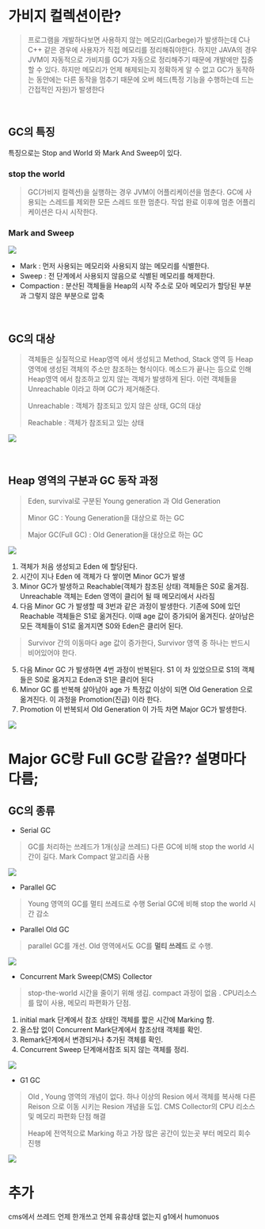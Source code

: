 # 가비지 컬렉션이란?


> 프로그램을 개발하다보면 사용하지 않는 메모리(Garbege)가 발생하는데 C나 C++ 같은 경우에 사용자가 직접 메모리를 정리해줘야한다.
하지만 JAVA의 경우 JVM이 자동적으로 가비지를 GC가 자동으로 정리해주기 때문에 개발에만 집중 할 수 있다. 하지만 메모리가 언제 해제되는지 정확하게 알 수 없고 GC가 동작하는 동안에는 다른 동작을 멈추기 때문에 오버 헤드(특정 기능을 수행하는데 드는 간접적인 자원)가 발생한다

<br>


## GC의 특징
특징으로는 Stop and World 와 Mark And Sweep이 있다.
### stop the world
> GC(가비지 컬렉션)을 실행하는 경우 JVM이 어플리케이션을 멈춘다. GC에 사용되는 스레드를 제외한 모든 스레드 또한 멈춘다. 작업 완료 이후에 멈춘 어플리케이션은 다시 시작한다.

### Mark and Sweep
![](https://img1.daumcdn.net/thumb/R1280x0/?scode=mtistory2&fname=https%3A%2F%2Fblog.kakaocdn.net%2Fdn%2FbGghBW%2FbtrvvDgIHRO%2FHxoX3w9skgah3xFVhfEgD0%2Fimg.png)

+ Mark : 먼저 사용되는 메모리와 사용되지 않는 메모리를 식별한다.
+ Sweep : 전 단계에서 사용되지 않음으로 식별된 메모리를 해제한다.
+ Compaction : 분산된 객체들을 Heap의 시작 주소로 모아 메모리가 할당된 부분과 그렇지 않은 부분으로 압축

<br> 



## GC의 대상
> 객체들은 실질적으로 Heap영역 에서 생성되고 Method, Stack 영역 등 Heap 영역에 생성된 객체의 주소만 참조하는 형식이다. 메소드가 끝나는 등으로 인해 Heap영역 에서 참조하고 있지 않는 객체가 발생하게 된다. 이런 객체들을 Unreachable 이라고 하며 GC가 제거해준다.
>
> Unreachable : 객체가 참조되고 있지 않은 상태, GC의 대상
>
>Reachable : 객체가 참조되고 있는 상태

![](https://img1.daumcdn.net/thumb/R1280x0/?scode=mtistory2&fname=https%3A%2F%2Fblog.kakaocdn.net%2Fdn%2FbW5c5r%2FbtrvAb4nrdH%2FlYHuQZya8ECvEndRkQchjk%2Fimg.png)

<br> 

## Heap 영역의 구분과 GC 동작 과정
>Eden, survival로 구분된 Young generation 과 Old Generation
>
> Minor GC : Young Generation을 대상으로 하는 GC
>
> Major GC(Full GC) : Old Generation을 대상으로 하는 GC
>

![](https://img1.daumcdn.net/thumb/R1280x0/?scode=mtistory2&fname=https%3A%2F%2Fblog.kakaocdn.net%2Fdn%2Fbti1oP%2FbtrvtcdoBC9%2FupBBOdB4mJF6tfyhL8GPbK%2Fimg.png)

1. 객체가 처음 생성되고 Eden 에 할당된다.
2. 시간이 지나 Eden 에 객체가 다 쌓이면 Minor GC가 발생
3. Minor GC가 발생하고 Reachable(객체가 참조된 상태) 객체들은 S0로 옮겨짐. Unreachable 객체는 Eden 영역이 클리어 될 때 메모리에서 사라짐
4. 다음 Minor GC 가 발생할 때 3번과 같은 과정이 발생한다. 기존에 S0에 있던 Reachable 객체들은 S1로 옮겨진다. 이때 age 값이 증가되어 옮겨진다. 살아남은 모든 객체들이 S1로 옮겨지면 S0와 Eden은 클리어 된다.
> Survivor 간의 이동마다 age 값이 증가한다, Survivor 영역 중 하나는 반드시 비어있어야 한다.
5. 다음 Minor GC 가 발생하면 4번 과정이 반복된다. S1 이 차 있었으므로 S1의 객체들은 S0로 옮겨지고 Eden과 S1은 클리어 된다
6. Minor GC 를 반복해 살아남아 age 가 특정값 이상이 되면 Old Generation 으로 옮겨진다. 이 과정을 Promotion(진급) 이라 한다.
7. Promotion 이 반복되서 Old Generation 이 가득 차면 Major GC가 발생한다.

![](https://mirinae312.github.io/img/jvm_gc/JVMObjectLifecycle.png)

# Major GC랑 Full GC랑 같음?? 설명마다 다름;
## GC의 종류
+ Serial GC
 > GC를 처리하는 쓰레드가 1개(싱글 쓰레드) 다른 GC에 비해 stop the world 시간이 길다. Mark Compact 알고리즘 사용

![](https://img1.daumcdn.net/thumb/R1280x0/?scode=mtistory2&fname=https%3A%2F%2Fblog.kakaocdn.net%2Fdn%2FkQ7kr%2FbtqwkWtXx4B%2F1FrNPofoHdrnBeuH4w2eVK%2Fimg.png)
+ Parallel GC
 > Young 영역의 GC를 멀티 쓰레드로 수행 Serial GC에 비해 stop the world 시간 감소

+ Parallel Old GC
 > parallel GC를 개선. Old 영역에서도 GC를 **멀티 쓰레드** 로 수행.

![](https://img1.daumcdn.net/thumb/R1280x0/?scode=mtistory2&fname=https%3A%2F%2Fblog.kakaocdn.net%2Fdn%2FbrzrFn%2Fbtqwl6pdr64%2FfZcmaHiORNRO4p8U2KTAq1%2Fimg.png)
+ Concurrent Mark Sweep(CMS) Collector 
 > stop-the-world 시간을 줄이기 위해 생김. compact 과정이 없음 . CPU리소스를 많이 사용, 메모리 파편화가 단점. 
 1. initial mark 단계에서 참조 상태인 객체를 짧은 시간에 Marking 함.
 2. 올스탑 없이 Concurrent Mark단계에서 참조상태 객체를 확인. 
 3. Remark단계에서 변경되거나 추가된 객체를 확인. 
 4. Concurrent Sweep 단계애서참조 되지 않는 객체를 정리.

![](https://img1.daumcdn.net/thumb/R1280x0/?scode=mtistory2&fname=https%3A%2F%2Fblog.kakaocdn.net%2Fdn%2FbA5UD6%2Fbtqwl6pdvpX%2F8hPyoUpNyo7QvtB1tkVwmK%2Fimg.png)

+ G1 GC
 > Old , Young 영역의 개념이 없다. 하나 이상의 Resion 에서 객체를 복사해 다른 Reison 으로 이동 시키는 Resion 개념을 도입. CMS Collector의 CPU 리소스 및 메모리 파편화 단점 해결
 > 
 > Heap에 전역적으로 Marking 하고 가장 많은 공간이 있는곳 부터 메모리 회수 진행
 
![](https://img1.daumcdn.net/thumb/R1280x0/?scode=mtistory2&fname=https%3A%2F%2Fblog.kakaocdn.net%2Fdn%2FEUHoC%2Fbtqwk9zJiqP%2FOcKI4TxCvLAB2YHxZP9aY1%2Fimg.png)

# 추가
cms에서 쓰레드 언제 한개쓰고 언제 유휴상태 없는지 
g1에서 humonuos








